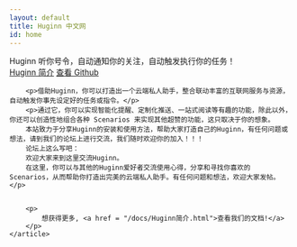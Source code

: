 ```yaml
---
layout: default
title: Huginn 中文网
id: home
---
```


<div class="hero">
	<div class="container">
		<div class="hero-title">Huginn 听你号令，自动通知你的关注，自动触发执行你的任务！</div>
		<a href="/docs/Huginn简介.html" class="btn">Huginn 简介</a>
		<a href="https://github.com/cantino/huginn" class="btn btn-outlined">查看 Github</a>
	</div>
</div>

<div class="container">
	<article>
		
		<p>借助Huginn，你可以打造出一个云端私人助手，整合联动丰富的互联网服务与资源，自动触发你事先设定好的任务或指令。</p>
		<p>通过它，你可以实现智能化提醒、定制化推送、一站式阅读等有趣的功能，除此以外，你还可以创造性地组合各种 Scenarios 来实现其他超赞的功能，这只取决于你的想象。
		本站致力于分享Huginn的安装和使用方法，帮助大家打造自己的Huginn，有任何问题或想法，请到我们的论坛上进行交流，我们随时欢迎你的加入！！！
		论坛上这么写吧：
		欢迎大家来到这里交流Huginn。
		在这里，你可以与其他的Huginn爱好者交流使用心得，分享和寻找你喜欢的Scenarios，从而帮助你打造出完美的云端私人助手。有任何问题和想法，欢迎大家发帖。</p>
		
		
		<p>
		    想获得更多, <a href = "/docs/Huginn简介.html">查看我们的文档!</a>
		</p>
	</article>
</div>
